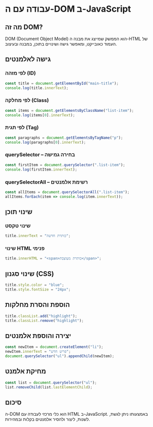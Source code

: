 # עבודה עם ה-DOM ב-JavaScript

## מה זה DOM?
DOM (Document Object Model) הוא הממשק שמייצג את מבנה ה-HTML של העמוד כאובייקט, ומאפשר גישה ושינויים בתוכן, במבנה ובעיצוב.

## גישה לאלמנטים

### לפי מזהה (ID)
```js
const title = document.getElementById("main-title");
console.log(title.innerText);
```

### לפי מחלקה (Class)
```js
const items = document.getElementsByClassName("list-item");
console.log(items[0].innerText);
```

### לפי תגית (Tag)
```js
const paragraphs = document.getElementsByTagName("p");
console.log(paragraphs[0].innerText);
```

### querySelector – בחירה גמישה
```js
const firstItem = document.querySelector(".list-item");
console.log(firstItem.innerText);
```

### querySelectorAll – רשימת אלמנטים
```js
const allItems = document.querySelectorAll(".list-item");
allItems.forEach(item => console.log(item.innerText));
```

## שינוי תוכן

### שינוי טקסט
```js
title.innerText = "כותרת חדשה";
```

### שינוי HTML פנימי
```js
title.innerHTML = "<span>כותרת מעוצבת</span>";
```

## שינוי סגנון (CSS)
```js
title.style.color = "blue";
title.style.fontSize = "24px";
```

## הוספת והסרת מחלקות
```js
title.classList.add("highlight");
title.classList.remove("highlight");
```

## יצירה והוספת אלמנטים
```js
const newItem = document.createElement("li");
newItem.innerText = "פריט חדש";
document.querySelector("ul").appendChild(newItem);
```

## מחיקת אלמנט
```js
const list = document.querySelector("ul");
list.removeChild(list.lastElementChild);
```

## סיכום
ה-DOM הוא כלי מרכזי לעבודה עם HTML ב-JavaScript. באמצעותו ניתן לגשת, לשנות, ליצור ולהסיר אלמנטים בקלות ובמהירות.
